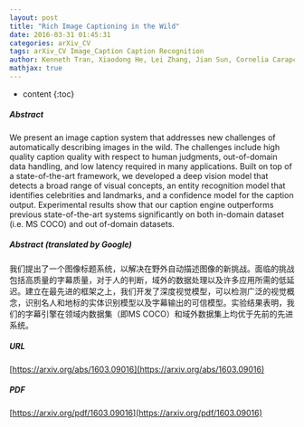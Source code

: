 ```yaml
---
layout: post
title: "Rich Image Captioning in the Wild"
date: 2016-03-31 01:45:31
categories: arXiv_CV
tags: arXiv_CV Image_Caption Caption Recognition
author: Kenneth Tran, Xiaodong He, Lei Zhang, Jian Sun, Cornelia Carapcea, Chris Thrasher, Chris Buehler, Chris Sienkiewicz
mathjax: true
---
```


* content
{:toc}

##### Abstract
We present an image caption system that addresses new challenges of automatically describing images in the wild. The challenges include high quality caption quality with respect to human judgments, out-of-domain data handling, and low latency required in many applications. Built on top of a state-of-the-art framework, we developed a deep vision model that detects a broad range of visual concepts, an entity recognition model that identifies celebrities and landmarks, and a confidence model for the caption output. Experimental results show that our caption engine outperforms previous state-of-the-art systems significantly on both in-domain dataset (i.e. MS COCO) and out of-domain datasets.

##### Abstract (translated by Google)
我们提出了一个图像标题系统，以解决在野外自动描述图像的新挑战。面临的挑战包括高质量的字幕质量，对于人的判断，域外的数据处理以及许多应用所需的低延迟。建立在最先进的框架之上，我们开发了深度视觉模型，可以检测广泛的视觉概念，识别名人和地标的实体识别模型以及字幕输出的可信模型。实验结果表明，我们的字幕引擎在领域内数据集（即MS COCO）和域外数据集上均优于先前的先进系统。

##### URL
[https://arxiv.org/abs/1603.09016](https://arxiv.org/abs/1603.09016)

##### PDF
[https://arxiv.org/pdf/1603.09016](https://arxiv.org/pdf/1603.09016)

